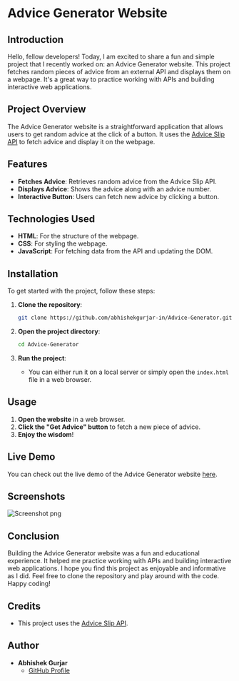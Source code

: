 # Advice Generator Website


## Introduction

Hello, fellow developers! Today, I am excited to share a fun and simple project that I recently worked on: an Advice Generator website. This project fetches random pieces of advice from an external API and displays them on a webpage. It's a great way to practice working with APIs and building interactive web applications.

## Project Overview

The Advice Generator website is a straightforward application that allows users to get random advice at the click of a button. It uses the [Advice Slip API](https://api.adviceslip.com/advice) to fetch advice and display it on the webpage.

## Features

- **Fetches Advice**: Retrieves random advice from the Advice Slip API.
- **Displays Advice**: Shows the advice along with an advice number.
- **Interactive Button**: Users can fetch new advice by clicking a button.

## Technologies Used

- **HTML**: For the structure of the webpage.
- **CSS**: For styling the webpage.
- **JavaScript**: For fetching data from the API and updating the DOM.

## Installation

To get started with the project, follow these steps:

1. **Clone the repository**:
    ```bash
    git clone https://github.com/abhishekgurjar-in/Advice-Generator.git
    ```

2. **Open the project directory**:
    ```bash
    cd Advice-Generator
    ```

3. **Run the project**:
    - You can either run it on a local server or simply open the `index.html` file in a web browser.

## Usage

1. **Open the website** in a web browser.
2. **Click the "Get Advice" button** to fetch a new piece of advice.
3. **Enjoy the wisdom**!


## Live Demo

You can check out the live demo of the Advice Generator website [here](https://abhishekgurjar-in.github.io/Advice-Generator/).

## Screenshots
![Screenshot png](https://github.com/user-attachments/assets/0aed22ad-aaab-4fa6-8385-452ae147337a)
## Conclusion

Building the Advice Generator website was a fun and educational experience. It helped me practice working with APIs and building interactive web applications. I hope you find this project as enjoyable and informative as I did. Feel free to clone the repository and play around with the code. Happy coding!

## Credits

- This project uses the [Advice Slip API](https://api.adviceslip.com/).

## Author

- **Abhishek Gurjar**
  - [GitHub Profile](https://github.com/abhishekgurjar-in)



